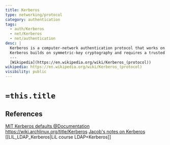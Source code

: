 ```yaml
---
title: Kerberos
type: networking/protocol
category: authentication
tags:
  - auth/Kerberos
  - net/Kerberos
  - net/authentication
desc: |
  Kerberos is a computer-network authentication protocol that works on the basis of tickets to allow nodes communicating over a non-secure network to prove their identity to one another in a secure manner. Its designers aimed it primarily at a client–server model, and it provides mutual authentication—both the user and the server verify each other's identity. Kerberos protocol messages are protected against eavesdropping and replay attacks.
  Kerberos builds on symmetric-key cryptography and requires a trusted third party, and optionally may use public-key cryptography during certain phases of authentication. Kerberos uses UDP port 88 by default.
  ---
  [Wikipedia](https://en.wikipedia.org/wiki/Kerberos_(protocol))
wikipedia: https://en.wikipedia.org/wiki/Kerberos_(protocol)
visibility: public
---
```

# `=this.title`


## References

[MIT Kerberos defaults @Documentation](https://web.mit.edu/kerberos/krb5-1.13/doc/mitK5defaults.html)
https://wiki.archlinux.org/title/Kerberos
[Jacob's notes on Kerberos](https://git.lwp.rug.nl/lwp/wiki/-/wikis/jacob/Kerberos-Help)
[[LIL_LDAP_Kerberos|LiL course LDAP+Kerberos]]